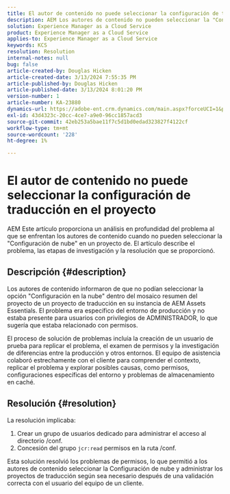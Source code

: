 ```yaml
---
title: El autor de contenido no puede seleccionar la configuración de traducción en el proyecto
description: AEM Los autores de contenido no pueden seleccionar la "Configuración en la nube" dentro de un proyecto de, lo que provoca que no se puedan administrar las configuraciones de traducción de forma eficaz.
solution: Experience Manager as a Cloud Service
product: Experience Manager as a Cloud Service
applies-to: Experience Manager as a Cloud Service
keywords: KCS
resolution: Resolution
internal-notes: null
bug: false
article-created-by: Douglas Hicken
article-created-date: 3/13/2024 7:55:35 PM
article-published-by: Douglas Hicken
article-published-date: 3/13/2024 8:01:20 PM
version-number: 1
article-number: KA-23880
dynamics-url: https://adobe-ent.crm.dynamics.com/main.aspx?forceUCI=1&pagetype=entityrecord&etn=knowledgearticle&id=f33498a3-73e1-ee11-904d-6045bd006704
exl-id: 43d4323c-20cc-4ce7-a9e0-96cc1857acd3
source-git-commit: 42eb253a5bae11f7c5d1bd0edad323827f4122cf
workflow-type: tm+mt
source-wordcount: '228'
ht-degree: 1%

---
```


# El autor de contenido no puede seleccionar la configuración de traducción en el proyecto


AEM Este artículo proporciona un análisis en profundidad del problema al que se enfrentan los autores de contenido cuando no pueden seleccionar la &quot;Configuración de nube&quot; en un proyecto de. El artículo describe el problema, las etapas de investigación y la resolución que se proporcionó.

## Descripción {#description}


Los autores de contenido informaron de que no podían seleccionar la opción &quot;Configuración en la nube&quot; dentro del mosaico resumen del proyecto de un proyecto de traducción en su instancia de AEM Assets Essentials. El problema era específico del entorno de producción y no estaba presente para usuarios con privilegios de ADMINISTRADOR, lo que sugería que estaba relacionado con permisos.

El proceso de solución de problemas incluía la creación de un usuario de prueba para replicar el problema, el examen de permisos y la investigación de diferencias entre la producción y otros entornos. El equipo de asistencia colaboró estrechamente con el cliente para comprender el contexto, replicar el problema y explorar posibles causas, como permisos, configuraciones específicas del entorno y problemas de almacenamiento en caché.


## Resolución {#resolution}


La resolución implicaba:

1. Crear un grupo de usuarios dedicado para administrar el acceso al directorio /conf.
2. Concesión del grupo `jcr:read` permisos en la ruta /conf.


Esta solución resolvió los problemas de permisos, lo que permitió a los autores de contenido seleccionar la Configuración de nube y administrar los proyectos de traducción según sea necesario después de una validación correcta con el usuario del equipo de un cliente.
